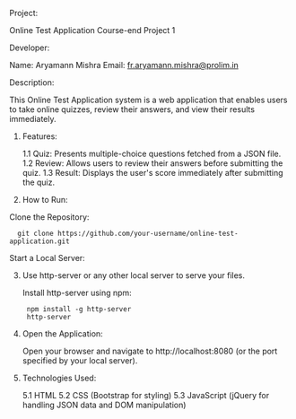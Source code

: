 Project:

  Online Test Application
  Course-end Project 1

Developer:
  
  Name: Aryamann Mishra
  Email: fr.aryamann.mishra@prolim.in

Description:

  This Online Test Application system is a web application that enables users to take online quizzes, review their answers, and view their results immediately.

1. Features:

    1.1 Quiz: Presents multiple-choice questions fetched from a JSON file.
    1.2 Review: Allows users to review their answers before submitting the quiz.
    1.3 Result: Displays the user's score immediately after submitting the quiz.

2. How to Run:

  Clone the Repository:
  
      git clone https://github.com/your-username/online-test-application.git
  
  Start a Local Server:

3. Use http-server or any other local server to serve your files.

    Install http-server using npm:
    
        npm install -g http-server
        http-server

4. Open the Application:

    Open your browser and navigate to http://localhost:8080 (or the port specified by your local server).

5. Technologies Used:

    5.1 HTML
    5.2 CSS (Bootstrap for styling)
    5.3 JavaScript (jQuery for handling JSON data and DOM manipulation)



